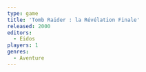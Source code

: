 ```yaml
---
type: game
title: 'Tomb Raider : la Révélation Finale'
released: 2000
editors: 
  - Eidos
players: 1
genres:
  - Aventure
---
```

